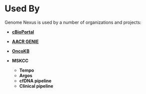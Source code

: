 # Used By

Genome Nexus is used by a number of organizations and projects:

- **[cBioPortal](https://cbioportal.org/)**

- **[AACR GENIE](https://genie.cbioportal.org/)**

- **[OncoKB](https://www.oncokb.org/)**

- **MSKCC**
    - **Tempo**
    - **Argos**
    - **cfDNA pipeline**
    - **Clinical pipeline**
